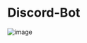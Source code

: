 # Discord-Bot
![image](https://user-images.githubusercontent.com/78591597/161821279-90f52e6d-6937-4084-b5f3-8baf2ed0e50f.png)

